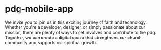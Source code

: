 # pdg-mobile-app
We invite you to join us in this exciting journey of faith and technology. Whether you're a developer, designer, or simply passionate about our mission, there are plenty of ways to get involved and contribute to the pdg. Together, we can create a digital space that strengthens our church community and supports our spiritual growth.
